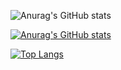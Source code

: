![Anurag's GitHub stats](https://github-readme-stats.vercel.app/api?username=anuraghazra&show_icons=true&theme=dark)

[![Anurag's GitHub stats](https://github-readme-stats.vercel.app/api?username=parrgraham)](https://github.com/anuraghazra/github-readme-stats)

[![Top Langs](https://github-readme-stats.vercel.app/api/top-langs/?username=parrgraham)](https://github.com/anuraghazra/github-readme-stats)


